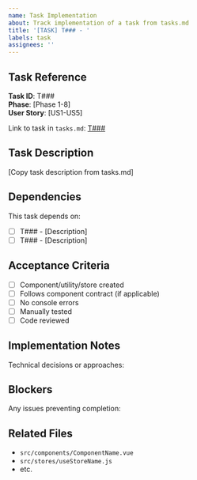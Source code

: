 ```yaml
---
name: Task Implementation
about: Track implementation of a task from tasks.md
title: '[TASK] T### - '
labels: task
assignees: ''
---
```


## Task Reference

**Task ID**: T###  
**Phase**: [Phase 1-8]  
**User Story**: [US1-US5]  

Link to task in `tasks.md`: [T###](../specs/001-json-i18n-comparison/tasks.md)

## Task Description

[Copy task description from tasks.md]

## Dependencies

This task depends on:
- [ ] T### - [Description]
- [ ] T### - [Description]

## Acceptance Criteria

- [ ] Component/utility/store created
- [ ] Follows component contract (if applicable)
- [ ] No console errors
- [ ] Manually tested
- [ ] Code reviewed

## Implementation Notes

Technical decisions or approaches:

## Blockers

Any issues preventing completion:

## Related Files

- `src/components/ComponentName.vue`
- `src/stores/useStoreName.js`
- etc.

